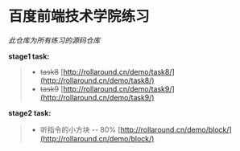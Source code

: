 # 百度前端技术学院练习
  *此仓库为所有练习的源码仓库*


  **stage1 task:**
  >*   ~~task8~~ [http://rollaround.cn/demo/task8/](http://rollaround.cn/demo/task8/)
  >*   ~~task9~~ [http://rollaround.cn/demo/task9/](http://rollaround.cn/demo/task9/)

  **stage2 task:**
  >*   听指令的小方块 -- 80% [http://rollaround.cn/demo/block/](http://rollaround.cn/demo/block/)
